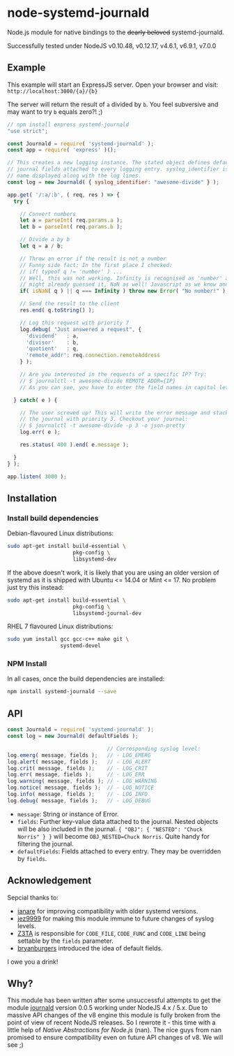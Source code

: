 # node-systemd-journald

Node.js module for native bindings to the ~~dearly beloved~~ systemd-journald.

Successfully tested under NodeJS v0.10.48, v0.12.17, v4.6.1, v6.9.1, v7.0.0


## Example

This example will start an ExpressJS server. Open your browser and visit: ```http://localhost:3000/{a}/{b}```

The server will return the result of ```a``` divided by ```b```. You feel subversive and may want to try ```b``` equals zero?! ;)

```javascript
// npm install express systemd-journald
"use strict";

const Journald = require( 'systemd-journald' );
const app = require( 'express' )();

// This creates a new logging instance. The stated object defines default
// journal fields attached to every logging entry. syslog_identifier is the
// name displayed along with the log lines.
const log = new Journald( { syslog_identifier: "awesome-divide" } );

app.get( '/:a/:b', ( req, res ) => {
  try {

    // Convert numbers
    let a = parseInt( req.params.a );
    let b = parseInt( req.params.b );

    // Divide a by b
    let q = a / b;

    // Throw an error if the result is not a number
    // Funny side fact: In the first place I checked:
    // if( typeof q != 'number' ) ...
    // Well, this was not working. Infinity is recognised as 'number' and, you
    // might already guessed it, NaN as well! Javascript as we know and love it.
    if( isNaN( q ) || q === Infinity ) throw new Error( "No number!" );

    // Send the result to the client
    res.end( q.toString() );

    // Log this request with priority 7
    log.debug( "Just answered a request", {
      'dividend'   : a,
      'divisor'    : b,
      'quotient'   : q,
      'remote_addr': req.connection.remoteAddress
    } );

    // Are you interested in the requests of a specific IP? Try:
    // $ journalctl -t awesome-divide REMOTE_ADDR={IP}
    // As you can see, you have to enter the field names in capital letters.

  } catch( e ) {

    // The user screwed up! This will write the error message and stack trace to
    // the journal with priority 3. Checkout your journal:
    // $ journalctl -t awesome-divide -p 3 -o json-pretty
    log.err( e );

    res.status( 400 ).end( e.message );

  }
} );

app.listen( 3000 );
```


## Installation

### Install build dependencies
Debian-flavoured Linux distributions:

```bash
sudo apt-get install build-essential \
                     pkg-config \
                     libsystemd-dev
```

If the above doesn't work, it is likely that you are using an older version of systemd as it is shipped with Ubuntu <= 14.04 or Mint <= 17. No problem just try this instead:

```bash
sudo apt-get install build-essential \
                     pkg-config \
                     libsystemd-journal-dev
```

RHEL 7 flavoured Linux distributions:

```bash
sudo yum install gcc gcc-c++ make git \
                 systemd-devel
```

### NPM Install
In all cases, once the build dependencies are installed:

```bash
npm install systemd-journald --save
```


## API

```javascript
const Journald = require( 'systemd-journald' );
const log = new Journald( defaultFields );

                                // Corresponding syslog level:
log.emerg( message, fields );   // - LOG_EMERG
log.alert( message, fields );   // - LOG_ALERT
log.crit( message, fields );    // - LOG_CRIT
log.err( message, fields );     // - LOG_ERR
log.warning( message, fields ); // - LOG_WARNING
log.notice( message, fields );  // - LOG_NOTICE
log.info( message, fields );    // - LOG_INFO
log.debug( message, fields );   // - LOG_DEBUG
```

 * ```message```: String or instance of Error.
 * ```fields```: Further key-value data attached to the journal. Nested objects will be also included in the journal. ```{ "OBJ": { "NESTED": "Chuck Norris" } }``` will become ```OBJ_NESTED=Chuck Norris```. Quite handy for filtering the journal.
 * ```defaultFields```: Fields attached to every entry. They may be overridden by ```fields```.


## Acknowledgement

Sepcial thanks to:
 * [ianare](https://github.com/ianare) for improving compatibility with older systemd versions.
 * [jez9999](https://github.com/jez9999) for making this module immune to future changes of syslog levels.
 * [Z3TA](https://github.com/Z3TA) is responsible for ```CODE_FILE```, ```CODE_FUNC``` and ```CODE_LINE``` being settable by the ```fields``` parameter.
 * [bryanburgers](https://github.com/bryanburgers) introduced the idea of default fields.

I owe you a drink!


## Why?

This module has been written after some unsuccessful attempts to get the module [journald](https://www.npmjs.com/package/journald) version 0.0.5 working under NodeJS 4.x / 5.x. Due to massive API changes of the v8 engine this module is fully broken from the point of view of recent NodeJS releases. So I rewrote it - this time with a little help of *Native Abstractions for Node.js* (nan). The nice guys from nan promised to ensure compatibility even on future API changes of v8. We will see ;)
